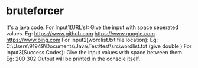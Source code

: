 # bruteforcer
It's a java code.
For Input1(URL's): Give the input with space seperated values. Eg: https://www.github.com https://www.google.com https://www.bing.com
For Input2(wordlist.txt file location): Eg: C:\\Users\\91949\\Documents\\Java\\Test\\test\\src\\wordlist.txt (give double \)
For Input3(Success Codes): Give the input values with space between them. Eg: 200 302
Output will be printed in the console itself.
